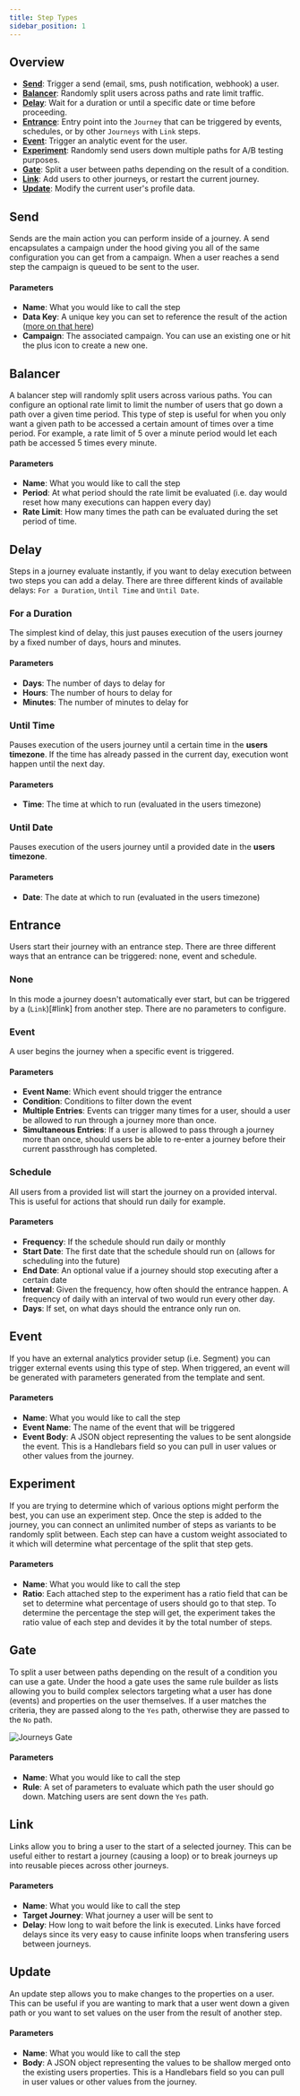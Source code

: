 ```yaml
---
title: Step Types
sidebar_position: 1
---
```


## Overview

- [**Send**](#send): Trigger a send (email, sms, push notification, webhook) a user.
- [**Balancer**](#balancer): Randomly split users across paths and rate limit traffic.
- [**Delay**](#delay): Wait for a duration or until a specific date or time before proceeding.
- [**Entrance**](#entrance): Entry point into the `Journey` that can be triggered by events, schedules, or by other `Journeys` with `Link` steps.
- [**Event**](#event): Trigger an analytic event for the user.
- [**Experiment**](#experiment): Randomly send users down multiple paths for A/B testing purposes.
- [**Gate**](#gate): Split a user between paths depending on the result of a condition.
- [**Link**](#link): Add users to other journeys, or restart the current journey.
- [**Update**](#update): Modify the current user's profile data.


## Send
Sends are the main action you can perform inside of a journey. A send encapsulates a campaign under the hood giving you all of the same configuration you can get from a campaign. When a user reaches a send step the campaign is queued to be sent to the user.

#### Parameters
- **Name**: What you would like to call the step
- **Data Key**: A unique key you can set to reference the result of the action ([more on that here](/how-to/journeys/data))
- **Campaign**: The associated campaign. You can use an existing one or hit the plus icon to create a new one.

## Balancer
A balancer step will randomly split users across various paths. You can configure an optional rate limit to limit the number of users that go down a path over a given time period. This type of step is useful for when you only want a given path to be accessed a certain amount of times over a time period. For example, a rate limit of 5 over a minute period would let each path be accessed 5 times every minute.

#### Parameters
- **Name**: What you would like to call the step
- **Period**: At what period should the rate limit be evaluated (i.e. day would reset how many executions can happen every day)
- **Rate Limit**: How many times the path can be evaluated during the set period of time.

## Delay
Steps in a journey evaluate instantly, if you want to delay execution between two steps you can add a delay. There are three different kinds of available delays: `For a Duration`, `Until Time` and `Until Date`.

### For a Duration
The simplest kind of delay, this just pauses execution of the users journey by a fixed number of days, hours and minutes.

#### Parameters
- **Days**: The number of days to delay for
- **Hours**: The number of hours to delay for
- **Minutes**: The number of minutes to delay for

### Until Time
Pauses execution of the users journey until a certain time in the **users timezone**. If the time has already passed in the current day, execution wont happen until the next day.

#### Parameters
- **Time**: The time at which to run (evaluated in the users timezone)

### Until Date
Pauses execution of the users journey until a provided date in the **users timezone**.

#### Parameters
- **Date**: The date at which to run (evaluated in the users timezone)


## Entrance
Users start their journey with an entrance step. There are three different ways that an entrance can be triggered: none, event and schedule.

### None 
In this mode a journey doesn't automatically ever start, but can be triggered by a (`Link`)[#link] from another step. There are no parameters to configure.

### Event
A user begins the journey when a specific event is triggered.

#### Parameters
- **Event Name**: Which event should trigger the entrance
- **Condition**: Conditions to filter down the event
- **Multiple Entries**: Events can trigger many times for a user, should a user be allowed to run through a journey more than once.
- **Simultaneous Entries**: If a user is allowed to pass through a journey more than once, should users be able to re-enter a journey before their current passthrough has completed.

### Schedule
All users from a provided list will start the journey on a provided interval. This is useful for actions that should run daily for example.

#### Parameters
- **Frequency**: If the schedule should run daily or monthly
- **Start Date**: The first date that the schedule should run on (allows for scheduling into the future)
- **End Date**: An optional value if a journey should stop executing after a certain date
- **Interval**: Given the frequency, how often should the entrance happen. A frequency of daily with an interval of two would run every other day.
- **Days**: If set, on what days should the entrance only run on.


## Event
If you have an external analytics provider setup (i.e. Segment) you can trigger external events using this type of step. When triggered, an event will be generated with parameters generated from the template and sent.

#### Parameters
- **Name**: What you would like to call the step
- **Event Name**: The name of the event that will be triggered
- **Event Body**: A JSON object representing the values to be sent alongside the event. This is a Handlebars field so you can pull in user values or other values from the journey.

## Experiment
If you are trying to determine which of various options might perform the best, you can use an experiment step. Once the step is added to the journey, you can connect an unlimited number of steps as variants to be randomly split between. Each step can have a custom weight associated to it which will determine what percentage of the split that step gets.

#### Parameters
- **Name**: What you would like to call the step
- **Ratio**: Each attached step to the experiment has a ratio field that can be set to determine what percentage of users should go to that step. To determine the percentage the step will get, the experiment takes the ratio value of each step and devides it by the total number of steps.

## Gate
To split a user between paths depending on the result of a condition you can use a gate. Under the hood a gate uses the same rule builder as lists allowing you to build complex selectors targeting what a user has done (events) and properties on the user themselves. If a user matches the criteria, they are passed along to the `Yes` path, otherwise they are passed to the `No` path.

![Journeys Gate](/img/journeys_gate.png)

#### Parameters
- **Name**: What you would like to call the step
- **Rule**: A set of parameters to evaluate which path the user should go down. Matching users are sent down the `Yes` path.

## Link
Links allow you to bring a user to the start of a selected journey. This can be useful either to restart a journey (causing a loop) or to break journeys up into reusable pieces across other journeys.

#### Parameters
- **Name**: What you would like to call the step
- **Target Journey**: What journey a user will be sent to
- **Delay**: How long to wait before the link is executed. Links have forced delays since its very easy to cause infinite loops when transfering users between journeys.

## Update
An update step allows you to make changes to the properties on a user. This can be useful if you are wanting to mark that a user went down a given path or you want to set values on the user from the result of another step.

#### Parameters
- **Name**: What you would like to call the step
- **Body**: A JSON object representing the values to be shallow merged onto the existing users properties. This is a Handlebars field so you can pull in user values or other values from the journey.